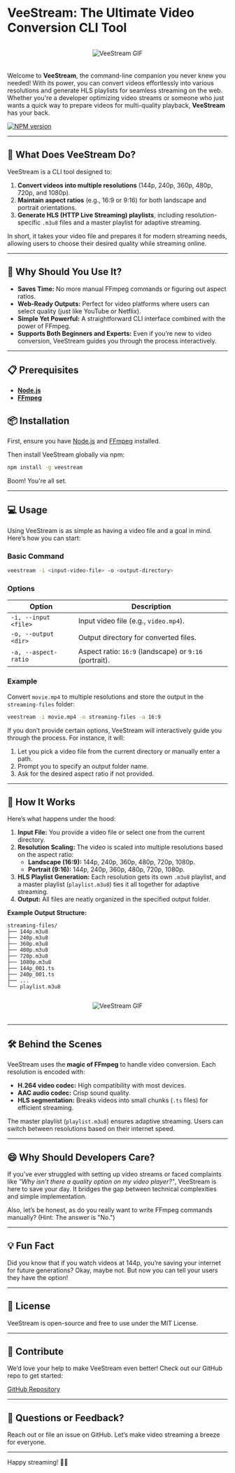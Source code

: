 # VeeStream: The Ultimate Video Conversion CLI Tool

<div style="display: flex; justify-content: center; height: fit-content; margin-bottom: 20px">

![VeeStream GIF](https://github.com/farhadggu/veestream/raw/main/public/logo.jpg)

</div>

Welcome to **VeeStream**, the command-line companion you never knew you needed! With its power, you can convert videos effortlessly into various resolutions and generate HLS playlists for seamless streaming on the web. Whether you're a developer optimizing video streams or someone who just wants a quick way to prepare videos for multi-quality playback, **VeeStream** has your back.

<a href="https://www.npmjs.com/package/veestream" rel="nofollow"><img src="https://img.shields.io/npm/v/veestream.svg?style=flat" alt="NPM version" style="max-width: 100%;"></a>

<!-- <a href="https://npmjs.org/package/veestream" rel="nofollow"><img src="https://img.shields.io/npm/dm/veestream.svg?style=flat" alt="NPM monthly downloads" style="max-width: 100%;"></a>
<a href="https://npmjs.org/package/veestream" rel="nofollow"><img src="https://img.shields.io/npm/dt/veestream.svg?style=flat" alt="NPM total downloads" style="max-width: 100%;"></a> -->

---

## 🚀 What Does VeeStream Do?

VeeStream is a CLI tool designed to:

1. **Convert videos into multiple resolutions** (144p, 240p, 360p, 480p, 720p, and 1080p).
2. **Maintain aspect ratios** (e.g., 16:9 or 9:16) for both landscape and portrait orientations.
3. **Generate HLS (HTTP Live Streaming) playlists**, including resolution-specific `.m3u8` files and a master playlist for adaptive streaming.

In short, it takes your video file and prepares it for modern streaming needs, allowing users to choose their desired quality while streaming online.

---

## 🎯 Why Should You Use It?

- **Saves Time:** No more manual FFmpeg commands or figuring out aspect ratios.
- **Web-Ready Outputs:** Perfect for video platforms where users can select quality (just like YouTube or Netflix).
- **Simple Yet Powerful:** A straightforward CLI interface combined with the power of FFmpeg.
- **Supports Both Beginners and Experts:** Even if you’re new to video conversion, VeeStream guides you through the process interactively.

---

## 📋 Prerequisites

- **[Node.js](https://nodejs.org/)**
- **[FFmpeg](https://ffmpeg.org/)**

## 📦 Installation

First, ensure you have [Node.js](https://nodejs.org/) and [FFmpeg](https://ffmpeg.org/) installed.

Then install VeeStream globally via npm:

```bash
npm install -g veestream
```

Boom! You're all set.

---

## 💻 Usage

Using VeeStream is as simple as having a video file and a goal in mind. Here’s how you can start:

### Basic Command

```bash
veestream -i <input-video-file> -o <output-directory>
```

### Options

| Option               | Description                                            |
| -------------------- | ------------------------------------------------------ |
| `-i, --input <file>` | Input video file (e.g., `video.mp4`).                  |
| `-o, --output <dir>` | Output directory for converted files.                  |
| `-a, --aspect-ratio` | Aspect ratio: `16:9` (landscape) or `9:16` (portrait). |

### Example

Convert `movie.mp4` to multiple resolutions and store the output in the `streaming-files` folder:

```bash
veestream -i movie.mp4 -o streaming-files -a 16:9
```

If you don’t provide certain options, VeeStream will interactively guide you through the process. For instance, it will:

1. Let you pick a video file from the current directory or manually enter a path.
2. Prompt you to specify an output folder name.
3. Ask for the desired aspect ratio if not provided.

---

## 🎥 How It Works

Here’s what happens under the hood:

1. **Input File:** You provide a video file or select one from the current directory.
2. **Resolution Scaling:** The video is scaled into multiple resolutions based on the aspect ratio:
   - **Landscape (16:9):** 144p, 240p, 360p, 480p, 720p, 1080p.
   - **Portrait (9:16):** 144p, 240p, 360p, 480p, 720p, 1080p.
3. **HLS Playlist Generation:** Each resolution gets its own `.m3u8` playlist, and a master playlist (`playlist.m3u8`) ties it all together for adaptive streaming.
4. **Output:** All files are neatly organized in the specified output folder.

**Example Output Structure:**

```
streaming-files/
├── 144p.m3u8
├── 240p.m3u8
├── 360p.m3u8
├── 480p.m3u8
├── 720p.m3u8
├── 1080p.m3u8
├── 144p_001.ts
├── 240p_001.ts
├── ...
└── playlist.m3u8
```

<div style="display: flex; justify-content: center; height: fit-content; margin-bottom: 20px">

![VeeStream GIF](https://github.com/farhadggu/veestream/raw/main/public/veestream.gif)

</div>

---

## 🛠 Behind the Scenes

VeeStream uses the **magic of FFmpeg** to handle video conversion. Each resolution is encoded with:

- **H.264 video codec:** High compatibility with most devices.
- **AAC audio codec:** Crisp sound quality.
- **HLS segmentation:** Breaks videos into small chunks (`.ts` files) for efficient streaming.

The master playlist (`playlist.m3u8`) ensures adaptive streaming. Users can switch between resolutions based on their internet speed.

---

## 😄 Why Should Developers Care?

If you’ve ever struggled with setting up video streams or faced complaints like _"Why isn’t there a quality option on my video player?"_, VeeStream is here to save your day. It bridges the gap between technical complexities and simple implementation.

Also, let’s be honest, as do you really want to write FFmpeg commands manually? (Hint: The answer is "No.")

---

## 💡 Fun Fact

Did you know that if you watch videos at 144p, you’re saving your internet for future generations? Okay, maybe not. But now you can tell your users they have the option!

---

## 📝 License

VeeStream is open-source and free to use under the MIT License.

---

## 👏 Contribute

We’d love your help to make VeeStream even better! Check out our GitHub repo to get started:

[GitHub Repository](https://github.com/farhadggu/veestream)

---

## 💬 Questions or Feedback?

Reach out or file an issue on GitHub. Let’s make video streaming a breeze for everyone.

---

Happy streaming! 🎥✨
